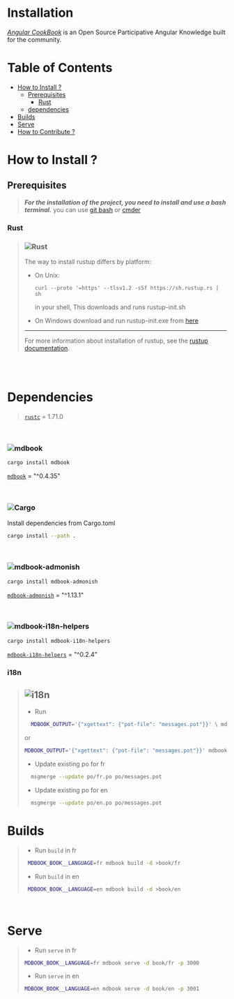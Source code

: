 # Installation

[_Angular CookBook_]() is an Open Source Participative Angular Knowledge built for the community.


# Table of Contents
- [How to Install ?](#how-to-install-)
    - [Prerequisites](#prerequisites)
        - [Rust](#rust)
    - [dependencies](#dependencies)
- [Builds](#builds)
- [Serve](#serve)
- [How to Contribute ?](#how-to-contribute-)


# How to Install ?

## Prerequisites

> ***For the installation of the project, you need to install and use a bash terminal.***
> you can use [git bash](https://git-scm.com/downloads) or [cmder](https://cmder.net/)

### Rust
>### ![Rust](https://img.shields.io/badge/rust-%23000000.svg?style=for-the-badge&logo=rust&logoColor=white)
> 
> The way to install rustup differs by platform:
> * On Unix:
>   ``` shell
>   curl --proto '=https' --tlsv1.2 -sSf https://sh.rustup.rs | sh
>   ```
>   in your shell, This downloads and runs rustup-init.sh
> 
> * On Windows download and run rustup-init.exe from [here](https://www.rust-lang.org/tools/install)
>
> ___
>
> For more information about installation of rustup, see the [rustup documentation](https://forge.rust-lang.org/infra/other-installation-methods.html).
>

<br>
<br>


# Dependencies

>[`rustc`](https://www.rust-lang.org/tools/install) = 1.71.0

<br>

### ![mdbook](https://img.shields.io/badge/mdbook-%23000000.svg?style=for-the-badge&logo=rust&logoColor=white)
```sh
cargo install mdbook
```
[`mdbook`](https://github.com/rust-lang/mdBook) = "^0.4.35"

<br>

### ![Cargo](https://img.shields.io/badge/cargo-%23000000.svg?style=for-the-badge&logo=rust&logoColor=white)
Install dependencies from Cargo.toml
```sh
cargo install --path .
```
<br>

### ![mdbook-admonish](https://img.shields.io/badge/mdbook--admonish-%23000000.svg?style=for-the-badge&logo=rust&logoColor=white)
```sh
cargo install mdbook-admonish
```
[`mdbook-admonish`](https://crates.io/crates/mdbook-admonish) = "^1.13.1"

<br>

### ![mdbook-i18n-helpers](https://img.shields.io/badge/mdbook--i18n--helpers-%23000000.svg?style=for-the-badge&logo=rust&logoColor=white)
```sh
cargo install mdbook-i18n-helpers
```
[`mdbook-i18n-helpers`](https://github.com/google/mdbook-i18n-helpers) = "^0.2.4"



### i18n
> ## ![i18n](https://img.shields.io/badge/i18n-%23000000.svg?style=for-the-badge&logo=rust&logoColor=white)
>* Run 
>  ```sh
>    MDBOOK_OUTPUT='{"xgettext": {"pot-file": "messages.pot"}}' \ mdbook build -d po
>  ```
>  or 
>   ```sh
>   MDBOOK_OUTPUT='{"xgettext": {"pot-file": "messages.pot"}}' mdbook build -d po
>   ```
>
>
>* Update existing po for fr 
>  ```sh
>    msgmerge --update po/fr.po po/messages.pot
>  ```
>* Update existing po for en 
>  ```sh
>    msgmerge --update po/en.po po/messages.pot
>  ```

# Builds

>* Run `build` in fr 
>
>```sh
>  MDBOOK_BOOK__LANGUAGE=fr mdbook build -d >book/fr
>```
>
>* Run `build` in en 
>
>```sh
>  MDBOOK_BOOK__LANGUAGE=en mdbook build -d >book/en
>```
<br>

# Serve

>* Run `serve` in fr 
>
> ```sh
>MDBOOK_BOOK__LANGUAGE=fr mdbook serve -d book/fr -p 3000
>```
>
>* Run `serve` in en 
>
>```sh
>MDBOOK_BOOK__LANGUAGE=en mdbook serve -d book/en -p 3001
>```

